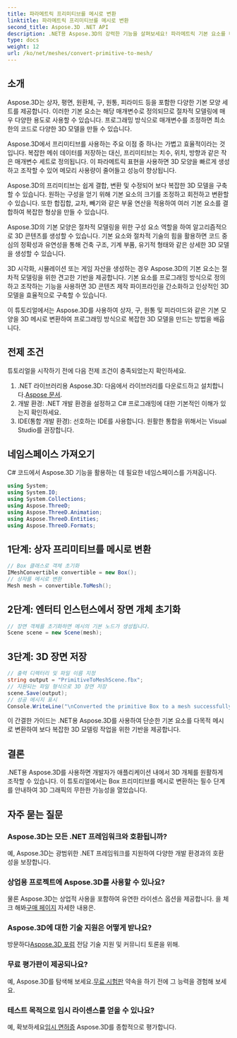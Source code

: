 ```yaml
---
title: 파라메트릭 프리미티브를 메시로 변환
linktitle: 파라메트릭 프리미티브를 메시로 변환
second_title: Aspose.3D .NET API
description: .NET용 Aspose.3D의 강력한 기능을 살펴보세요! 파라메트릭 기본 요소를 다양한 메시로 쉽게 변환할 수 있습니다. 지금 귀하의 3D 그래픽 게임을 한 차원 높여보세요.
type: docs
weight: 12
url: /ko/net/meshes/convert-primitive-to-mesh/
---
```

## 소개

Aspose.3D는 상자, 평면, 원환체, 구, 원통, 피라미드 등을 포함한 다양한 기본 모양 세트를 제공합니다. 이러한 기본 요소는 해당 매개변수로 정의되므로 절차적 모델링에 매우 다양한 용도로 사용할 수 있습니다. 프로그래밍 방식으로 매개변수를 조정하면 최소한의 코드로 다양한 3D 모델을 만들 수 있습니다.

Aspose.3D에서 프리미티브를 사용하는 주요 이점 중 하나는 가볍고 효율적이라는 것입니다. 복잡한 메쉬 데이터를 저장하는 대신, 프리미티브는 치수, 위치, 방향과 같은 작은 매개변수 세트로 정의됩니다. 이 파라메트릭 표현을 사용하면 3D 모양을 빠르게 생성하고 조작할 수 있어 메모리 사용량이 줄어들고 성능이 향상됩니다.

Aspose.3D의 프리미티브는 쉽게 결합, 변환 및 수정되어 보다 복잡한 3D 모델을 구축할 수 있습니다. 원하는 구성을 얻기 위해 기본 요소의 크기를 조정하고 회전하고 변환할 수 있습니다. 또한 합집합, 교차, 빼기와 같은 부울 연산을 적용하여 여러 기본 요소를 결합하여 복잡한 형상을 만들 수 있습니다.

Aspose.3D의 기본 모양은 절차적 모델링을 위한 구성 요소 역할을 하여 알고리즘적으로 3D 콘텐츠를 생성할 수 있습니다. 기본 요소와 절차적 기술의 힘을 활용하면 코드 중심의 정확성과 유연성을 통해 건축 구조, 기계 부품, 유기적 형태와 같은 상세한 3D 모델을 생성할 수 있습니다.

3D 시각화, 시뮬레이션 또는 게임 자산을 생성하는 경우 Aspose.3D의 기본 요소는 절차적 모델링을 위한 견고한 기반을 제공합니다. 기본 요소를 프로그래밍 방식으로 정의하고 조작하는 기능을 사용하면 3D 콘텐츠 제작 파이프라인을 간소화하고 인상적인 3D 모델을 효율적으로 구축할 수 있습니다.

이 튜토리얼에서는 Aspose.3D를 사용하여 상자, 구, 원통 및 피라미드와 같은 기본 모양을 3D 메시로 변환하여 프로그래밍 방식으로 복잡한 3D 모델을 만드는 방법을 배웁니다.


## 전제 조건
튜토리얼을 시작하기 전에 다음 전제 조건이 충족되었는지 확인하세요.
1.  .NET 라이브러리용 Aspose.3D: 다음에서 라이브러리를 다운로드하고 설치합니다.[Aspose 문서](https://reference.aspose.com/3d/net/).
2. 개발 환경: .NET 개발 환경을 설정하고 C# 프로그래밍에 대한 기본적인 이해가 있는지 확인하세요.
3. IDE(통합 개발 환경): 선호하는 IDE를 사용합니다. 원활한 통합을 위해서는 Visual Studio를 권장합니다.
## 네임스페이스 가져오기
C# 코드에서 Aspose.3D 기능을 활용하는 데 필요한 네임스페이스를 가져옵니다.
```csharp
using System;
using System.IO;
using System.Collections;
using Aspose.ThreeD;
using Aspose.ThreeD.Animation;
using Aspose.ThreeD.Entities;
using Aspose.ThreeD.Formats;
```
## 1단계: 상자 프리미티브를 메시로 변환
```csharp
// Box 클래스로 객체 초기화
IMeshConvertible convertible = new Box();
// 상자를 메시로 변환
Mesh mesh = convertible.ToMesh();
```
## 2단계: 엔터티 인스턴스에서 장면 개체 초기화
```csharp
// 장면 객체를 초기화하면 메시의 기본 노드가 생성됩니다.
Scene scene = new Scene(mesh);
```
## 3단계: 3D 장면 저장
```csharp
// 출력 디렉터리 및 파일 이름 지정
string output = "PrimitiveToMeshScene.fbx";
// 지원되는 파일 형식으로 3D 장면 저장
scene.Save(output);
// 성공 메시지 표시
Console.WriteLine("\nConverted the primitive Box to a mesh successfully.\nFile saved at " + output);
```
이 간결한 가이드는 .NET용 Aspose.3D를 사용하여 단순한 기본 요소를 다목적 메시로 변환하여 보다 복잡한 3D 모델링 작업을 위한 기반을 제공합니다.
## 결론
.NET용 Aspose.3D를 사용하면 개발자가 애플리케이션 내에서 3D 개체를 원활하게 조작할 수 있습니다. 이 튜토리얼에서는 Box 프리미티브를 메시로 변환하는 필수 단계를 안내하여 3D 그래픽의 무한한 가능성을 열었습니다.
## 자주 묻는 질문
### Aspose.3D는 모든 .NET 프레임워크와 호환됩니까?
예, Aspose.3D는 광범위한 .NET 프레임워크를 지원하여 다양한 개발 환경과의 호환성을 보장합니다.
### 상업용 프로젝트에 Aspose.3D를 사용할 수 있나요?
 물론 Aspose.3D는 상업적 사용을 포함하여 유연한 라이센스 옵션을 제공합니다. 을 체크 해봐[구매 페이지](https://purchase.aspose.com/buy) 자세한 내용은.
### Aspose.3D에 대한 기술 지원은 어떻게 받나요?
 방문하다[Aspose.3D 포럼](https://forum.aspose.com/c/3d/18) 전담 기술 지원 및 커뮤니티 토론을 위해.
### 무료 평가판이 제공되나요?
 예, Aspose.3D를 탐색해 보세요.[무료 시험판](https://releases.aspose.com/) 약속을 하기 전에 그 능력을 경험해 보세요.
### 테스트 목적으로 임시 라이센스를 얻을 수 있나요?
 예, 확보하세요[임시 면허증](https://purchase.aspose.com/temporary-license/) Aspose.3D를 종합적으로 평가합니다.